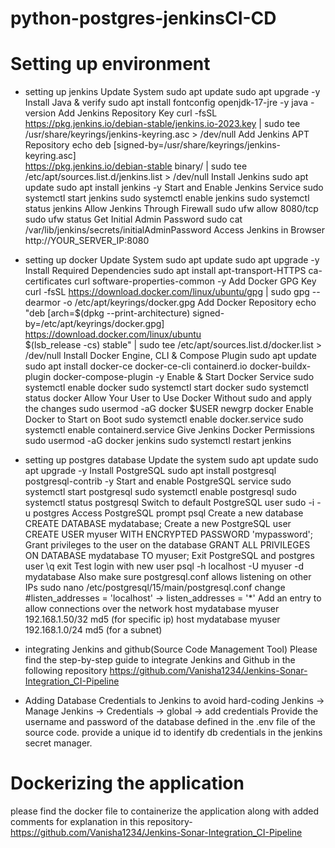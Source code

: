 # python-postgres-jenkinsCI-CD

# Setting up environment
- setting up jenkins
  Update System
sudo apt update
sudo apt upgrade -y
  Install Java & verify
sudo apt install fontconfig openjdk-17-jre -y
java -version
  Add Jenkins Repository Key
curl -fsSL https://pkg.jenkins.io/debian-stable/jenkins.io-2023.key | sudo tee \
  /usr/share/keyrings/jenkins-keyring.asc > /dev/null
  Add Jenkins APT Repository
echo deb [signed-by=/usr/share/keyrings/jenkins-keyring.asc] \
  https://pkg.jenkins.io/debian-stable binary/ | sudo tee \
  /etc/apt/sources.list.d/jenkins.list > /dev/null
  Install Jenkins
sudo apt update
sudo apt install jenkins -y
  Start and Enable Jenkins Service
sudo systemctl start jenkins
sudo systemctl enable jenkins
sudo systemctl status jenkins
  Allow Jenkins Through Firewall
sudo ufw allow 8080/tcp
sudo ufw status
  Get Initial Admin Password
sudo cat /var/lib/jenkins/secrets/initialAdminPassword
  Access Jenkins in Browser
http://YOUR_SERVER_IP:8080



- setting up docker
  Update System
sudo apt update
sudo apt upgrade -y
  Install Required Dependencies
sudo apt install apt-transport-HTTPS ca-certificates curl software-properties-common -y
  Add Docker GPG Key
curl -fsSL https://download.docker.com/linux/ubuntu/gpg | sudo gpg --dearmor -o /etc/apt/keyrings/docker.gpg
  Add Docker Repository
echo \
  "deb [arch=$(dpkg --print-architecture) signed-by=/etc/apt/keyrings/docker.gpg] \
  https://download.docker.com/linux/ubuntu \
  $(lsb_release -cs) stable" | sudo tee /etc/apt/sources.list.d/docker.list > /dev/null
  Install Docker Engine, CLI & Compose Plugin
sudo apt update
sudo apt install docker-ce docker-ce-cli containerd.io docker-buildx-plugin docker-compose-plugin -y
  Enable & Start Docker Service
sudo systemctl enable docker
sudo systemctl start docker
sudo systemctl status docker
  Allow Your User to Use Docker Without sudo and apply the changes
sudo usermod -aG docker $USER
newgrp docker
  Enable Docker to Start on Boot
sudo systemctl enable docker.service
sudo systemctl enable containerd.service
  Give Jenkins Docker Permissions
sudo usermod -aG docker jenkins
sudo systemctl restart jenkins


  
- setting up postgres database
  Update the system
sudo apt update
sudo apt upgrade -y
  Install PostgreSQL
sudo apt install postgresql postgresql-contrib -y
  Start and enable PostgreSQL service
sudo systemctl start postgresql
sudo systemctl enable postgresql
sudo systemctl status postgresql
  Switch to default PostgreSQL user
sudo -i -u postgres
  Access PostgreSQL prompt
psql
  Create a new database
CREATE DATABASE mydatabase;
  Create a new PostgreSQL user
CREATE USER myuser WITH ENCRYPTED PASSWORD 'mypassword';
  Grant privileges to the user on the database
GRANT ALL PRIVILEGES ON DATABASE mydatabase TO myuser;
  Exit PostgreSQL and postgres user
\q
exit
  Test login with new user
psql -h localhost -U myuser -d mydatabase
  Also make sure postgresql.conf allows listening on other IPs
sudo nano /etc/postgresql/15/main/postgresql.conf
change #listen_addresses = 'localhost' -> listen_addresses = '*'
  Add an entry to allow connections over the network
host    mydatabase    myuser    192.168.1.50/32    md5 (for specific ip)
host    mydatabase    myuser    192.168.1.0/24    md5  (for a subnet)

- integrating Jenkins and github(Source Code Management Tool)
Please find the step-by-step guide to integrate Jenkins and Github in the following repository
https://github.com/Vanisha1234/Jenkins-Sonar-Integration_CI-Pipeline

- Adding Database Credentials to Jenkins to avoid hard-coding
Jenkins -> Manage Jenkins -> Credentials -> global -> add credentials
Provide the username and password of the database defined in the .env file of the source code.
provide a unique id to identify db credentials in the jenkins secret manager.

# Dockerizing the application
please find the docker file to containerize the application along with added comments for explanation in this repository-
https://github.com/Vanisha1234/Jenkins-Sonar-Integration_CI-Pipeline




